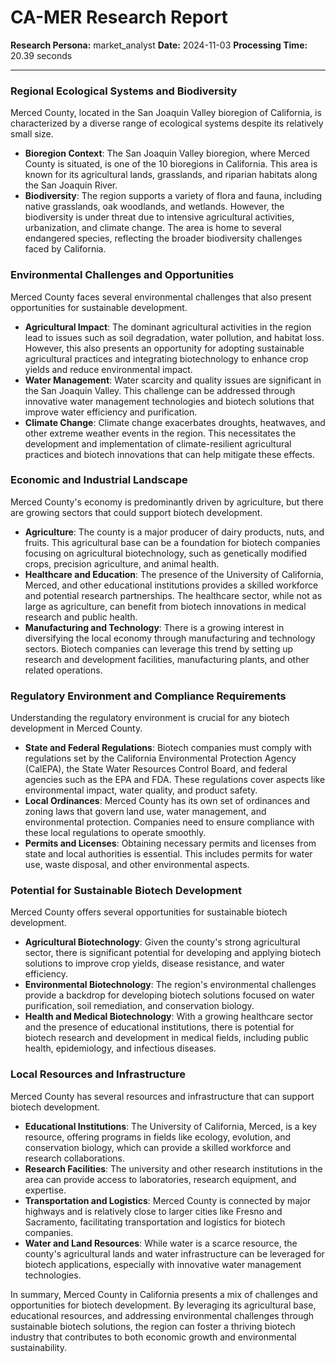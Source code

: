 # CA-MER Research Report

**Research Persona:** market_analyst
**Date:** 2024-11-03
**Processing Time:** 20.39 seconds

---

### Regional Ecological Systems and Biodiversity

Merced County, located in the San Joaquin Valley bioregion of California, is characterized by a diverse range of ecological systems despite its relatively small size.

- **Bioregion Context**: The San Joaquin Valley bioregion, where Merced County is situated, is one of the 10 bioregions in California. This area is known for its agricultural lands, grasslands, and riparian habitats along the San Joaquin River.
- **Biodiversity**: The region supports a variety of flora and fauna, including native grasslands, oak woodlands, and wetlands. However, the biodiversity is under threat due to intensive agricultural activities, urbanization, and climate change. The area is home to several endangered species, reflecting the broader biodiversity challenges faced by California.

### Environmental Challenges and Opportunities

Merced County faces several environmental challenges that also present opportunities for sustainable development.

- **Agricultural Impact**: The dominant agricultural activities in the region lead to issues such as soil degradation, water pollution, and habitat loss. However, this also presents an opportunity for adopting sustainable agricultural practices and integrating biotechnology to enhance crop yields and reduce environmental impact.
- **Water Management**: Water scarcity and quality issues are significant in the San Joaquin Valley. This challenge can be addressed through innovative water management technologies and biotech solutions that improve water efficiency and purification.
- **Climate Change**: Climate change exacerbates droughts, heatwaves, and other extreme weather events in the region. This necessitates the development and implementation of climate-resilient agricultural practices and biotech innovations that can help mitigate these effects.

### Economic and Industrial Landscape

Merced County's economy is predominantly driven by agriculture, but there are growing sectors that could support biotech development.

- **Agriculture**: The county is a major producer of dairy products, nuts, and fruits. This agricultural base can be a foundation for biotech companies focusing on agricultural biotechnology, such as genetically modified crops, precision agriculture, and animal health.
- **Healthcare and Education**: The presence of the University of California, Merced, and other educational institutions provides a skilled workforce and potential research partnerships. The healthcare sector, while not as large as agriculture, can benefit from biotech innovations in medical research and public health.
- **Manufacturing and Technology**: There is a growing interest in diversifying the local economy through manufacturing and technology sectors. Biotech companies can leverage this trend by setting up research and development facilities, manufacturing plants, and other related operations.

### Regulatory Environment and Compliance Requirements

Understanding the regulatory environment is crucial for any biotech development in Merced County.

- **State and Federal Regulations**: Biotech companies must comply with regulations set by the California Environmental Protection Agency (CalEPA), the State Water Resources Control Board, and federal agencies such as the EPA and FDA. These regulations cover aspects like environmental impact, water quality, and product safety.
- **Local Ordinances**: Merced County has its own set of ordinances and zoning laws that govern land use, water management, and environmental protection. Companies need to ensure compliance with these local regulations to operate smoothly.
- **Permits and Licenses**: Obtaining necessary permits and licenses from state and local authorities is essential. This includes permits for water use, waste disposal, and other environmental aspects.

### Potential for Sustainable Biotech Development

Merced County offers several opportunities for sustainable biotech development.

- **Agricultural Biotechnology**: Given the county's strong agricultural sector, there is significant potential for developing and applying biotech solutions to improve crop yields, disease resistance, and water efficiency.
- **Environmental Biotechnology**: The region's environmental challenges provide a backdrop for developing biotech solutions focused on water purification, soil remediation, and conservation biology.
- **Health and Medical Biotechnology**: With a growing healthcare sector and the presence of educational institutions, there is potential for biotech research and development in medical fields, including public health, epidemiology, and infectious diseases.

### Local Resources and Infrastructure

Merced County has several resources and infrastructure that can support biotech development.

- **Educational Institutions**: The University of California, Merced, is a key resource, offering programs in fields like ecology, evolution, and conservation biology, which can provide a skilled workforce and research collaborations.
- **Research Facilities**: The university and other research institutions in the area can provide access to laboratories, research equipment, and expertise.
- **Transportation and Logistics**: Merced County is connected by major highways and is relatively close to larger cities like Fresno and Sacramento, facilitating transportation and logistics for biotech companies.
- **Water and Land Resources**: While water is a scarce resource, the county's agricultural lands and water infrastructure can be leveraged for biotech applications, especially with innovative water management technologies.

In summary, Merced County in California presents a mix of challenges and opportunities for biotech development. By leveraging its agricultural base, educational resources, and addressing environmental challenges through sustainable biotech solutions, the region can foster a thriving biotech industry that contributes to both economic growth and environmental sustainability.